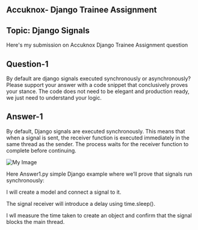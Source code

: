 ## Accuknox- Django Trainee Assignment 
## Topic: Django Signals
Here's my submission on Accuknox Django Trainee Assignment question 
## Question-1
By default are django signals executed synchronously or asynchronously? Please support your answer with a code snippet that conclusively proves your stance. The code does not need to be elegant and production ready, we just need to understand your logic.

## Answer-1
By default, Django signals are executed synchronously. This means that when a signal is sent, the receiver function is executed immediately in the same thread as the sender. The process waits for the receiver function to complete before continuing.

![My Image](image.png)

Here Answer1.py simple Django example where we’ll prove that signals run synchronously:

I will create a model and connect a signal to it.

The signal receiver will introduce a delay using time.sleep().

I wll measure the time taken to create an object and confirm that the signal blocks the main thread.
